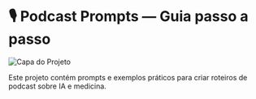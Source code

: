 # 🎙️ Podcast Prompts — Guia passo a passo

![Capa do Projeto](assets/A_digital_graphic_design_presentation_slide_is_des.png.png)

Este projeto contém prompts e exemplos práticos para criar roteiros de podcast sobre IA e medicina.
